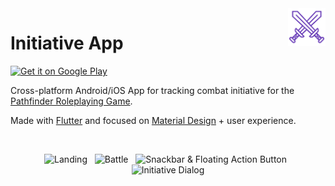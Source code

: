 <img src="./assets/battle_swords.svg" alt="Logo" align="right" height="60" />

# Initiative App

<a href="https://play.google.com/store/apps/details?id=de.klimek.initiative"><img src="https://play.google.com/intl/en_us/badges/static/images/badges/en_badge_web_generic.png" alt="Get it on Google Play" height="80"/></a>

Cross-platform Android/iOS App for tracking combat initiative for the [Pathfinder Roleplaying Game](https://en.wikipedia.org/wiki/Pathfinder_Roleplaying_Game).

Made with [Flutter](https://flutter.dev/) and focused on [Material Design](https://material.io/design/) + user experience.

<br>

<p align="center">
<img src="https://user-images.githubusercontent.com/3826929/55366799-a04d1f00-54ea-11e9-8ac8-0b3b7c007ead.png" title="Landing" height="350" />
&nbsp;
<img src="https://user-images.githubusercontent.com/3826929/55291439-ddc48600-53de-11e9-99f9-9ea046c524e4.png" title="Battle" height="350" />
&nbsp;
<img src="https://user-images.githubusercontent.com/3826929/55291448-f2a11980-53de-11e9-8258-4795a9c363fe.png" title="Snackbar &amp; Floating Action Button" height="350" />
&nbsp;
<img src="https://user-images.githubusercontent.com/3826929/55291460-051b5300-53df-11e9-89ec-16b03485af23.png" title="Initiative Dialog" height="350" />  
</p>
